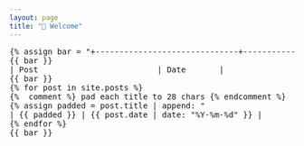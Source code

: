 ```yaml
---
layout: page
title: "👋 Welcome"
---
```


<pre>
{% assign bar = "+------------------------------+------------+" %}
{{ bar }}
| Post                         | Date       |
{{ bar }}
{% for post in site.posts %}
{%  comment %} pad each title to 28 chars {% endcomment %}
{% assign padded = post.title | append: "                            " | slice: 0, 28 %}
| {{ padded }} | {{ post.date | date: "%Y-%m-%d" }} |
{% endfor %}
{{ bar }}
</pre>
